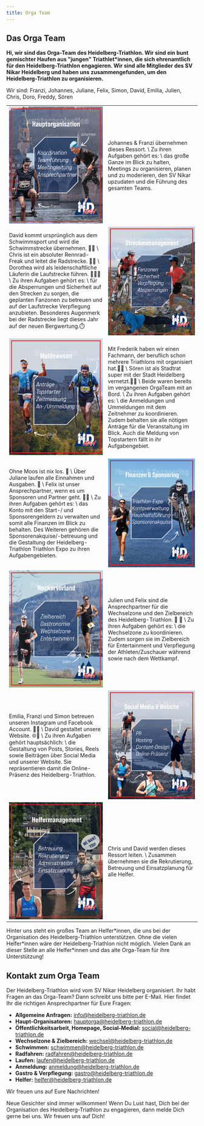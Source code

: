```yaml
---
title: Orga Team
---
```


<!-- ![Orga Team](/img/banner/OrgaTeam.jpeg) -->

## Das Orga Team

**Hi, wir sind das Orga-Team des Heidelberg-Triathlon. Wir sind ein bunt gemischter Haufen aus "jungen" Triathlet\*innen, die sich ehrenamtlich für den Heidelberg-Triathlon engagieren. Wir sind alle Mitglieder des SV Nikar Heidelberg und haben uns zusammengefunden, um den Heidelberg-Triathlon zu organisieren.**

Wir sind:
Franzi, Johannes, Juliane, Felix, Simon, David, Emilia, Julien, Chris, Doro, Freddy, Sören 


<table style={{ borderCollapse: "collapse", margin: "20px" }}>
    <tr>
        <td style={{ border: "none", padding: "10px", width: "20vw" }}>
            <img src="/img/pages/orga/Hauptorga_postmdpi.png" alt="Hauptorga"  />
        </td>
        <td style={{ border: "none", padding: "10px", width: "20vw" }}>
            Johannes & Franzi übernehmen dieses Ressort. \
            Zu ihren Aufgaben gehört es: \
            das große Ganze im Blick zu halten, Meetings zu organisieren, planen und zu moderieren, den SV Nikar upzudaten und die Führung des gesamten Teams.
        </td>
    </tr>
    <tr>
        <td style={{ border: "none", padding: "10px" }}>
            David kommt ursprünglich aus dem Schwimmsport und wird die Schwimmstrecke übernehmen. 🏊🏻 \
            Chris ist ein absoluter Rennrad-Freak und leitet die Radstrecke. 🚴🏼 \
            Dorothea wird als leidenschaftliche Läuferin die Laufstrecke führen. 🏃🏻‍♀️ \
            Zu ihren Aufgaben gehört es: \
            für die Absperrungen und Sicherheit auf den Strecken zu sorgen, die geplanten Fanzonen zu betreuen und auf der Laufstrecke Verpflegung anzubieten. Besonderes Augenmerk bei der Radstrecke liegt dieses Jahr auf der neuen Bergwertung.⏱️
        </td>
        <td style={{ border: "none", padding: "10px" }}>
            <img src="/img/pages/orga/Strecken_postmdpi.png" alt="Strecken"  />
        </td>
     </tr>
    <tr>
        <td style={{ border: "none", padding: "10px", width: "20vw" }}>
            <img src="/img/pages/orga/Meldewesen_postmdpi.png" alt="Meldewesen"  />
        </td>
        <td style={{ border: "none", padding: "10px", width: "20vw" }}>
            Mit Frederik haben wir einen Fachmann, der beruflich schon mehrere Triathlons mit organisiert hat.💪🏼 \
            Sören ist als Stadtrat super mit der Stadt Heidelberg vernetzt.🤝🏻 \
            Beide waren bereits im vergangenen OrgaTeam mit an Bord. \
            Zu ihren Aufgaben gehört es: \
            die Anmeldungen und Ummeldungen mit dem Zeitnehmer zu koordinieren. Zudem behalten sie alle nötigen Anträge für die Veranstaltung im Blick. Auch die Meldung von Topstartern fällt in ihr Aufgabengebiet.        
        </td>
    </tr>
    <tr>
        <td style={{ border: "none", padding: "10px" }}>
            Ohne Moos ist nix los. 🤑 \
            Über Juliane laufen alle Einnahmen und Ausgaben. 💸 \
            Felix ist unser Ansprechpartner, wenn es um Sponsoren und Partner geht. 🤝🏻 \
            Zu ihren Aufgaben gehört es: \
            das Konto mit den Start-/ und Sponsorengeldern zu verwalten und somit alle Finanzen im Blick zu behalten. Des Weiteren gehören die Sponsorenakquise/-betreuung und die Gestaltung der Heidelberg-Triathlon Triathlon Expo zu ihren Aufgabengebieten.
        </td>
        <td style={{ border: "none", padding: "10px" }}>
            <img src="/img/pages/orga/Finanzen_1mdpi.png" alt="Finanzen"  />
        </td>
     </tr>
    <tr>
        <td style={{ border: "none", padding: "10px", width: "20vw" }}>
            <img src="/img/pages/orga/neckarvorland-2mdpi.jpg" alt="Neckarvorland"  />
        </td>
        <td style={{ border: "none", padding: "10px", width: "20vw" }}>
            Julien und Felix sind die Ansprechpartner für die Wechselzone und den Zielbereich des Heidelberg-Triathlon. 🔁 🏁 \
            Zu ihren Aufgaben gehört es: \
            die Wechselzone zu koordinieren. Zudem sorgen sie im Zielbereich für Entertainment und Verpflegung der Athleten/Zuschauer während sowie nach dem Wettkampf.         
        </td>
    </tr>
    <tr>
        <td style={{ border: "none", padding: "10px" }}>
            Emilia, Franzi und Simon betreuen unseren Instagram und Facebook Account. 🤳🏼 \
            David gestaltet unsere Website. 🌐🛜 \
            Zu ihren Aufgaben gehört hauptsächlich: \
            die Gestaltung von Posts, Stories, Reels sowie Beiträgen über Social Media und unserer Website. Sie repräsentieren damit die Online-Präsenz des Heidelberg-Triathlon.
        </td>
        <td style={{ border: "none", padding: "10px" }}>
            <img src="/img/pages/orga/socialmediamdpi.jpg" alt="Socialmedia"  />
        </td>
     </tr>
    <tr>
        <td style={{ border: "none", padding: "10px", width: "20vw" }}>
            <img src="/img/pages/orga/helfermanagement-1mdpi.jpg" alt="Helfermanagement"  />
        </td>
        <td style={{ border: "none", padding: "10px", width: "20vw" }}>
           Chris und David werden dieses Ressort leiten. \
           Zusammen übernehmen sie die Rekrutierung, Betreuung und Einsatzplanung für alle Helfer.        
        </td>
    </tr>
</table>


Hinter uns steht ein großes Team an Helfer\*innen, die uns bei der Organisation des Heidelberg-Triathlon unterstützen. Ohne die vielen Helfer\*innen wäre der Heidelberg-Triathlon nicht möglich. Vielen Dank an dieser Stelle an alle Helfer\*innen und das alte Orga-Team für ihre Unterstützung!

## Kontakt zum Orga Team

Der Heidelberg-Triathlon wird vom SV Nikar Heidelberg organisiert. Ihr habt Fragen an das Orga-Team? Dann schreibt uns bitte per E-Mail. Hier findet Ihr die richtigen Ansprechpartner für Eure Fragen:

- **Allgemeine Anfragen:** [info@heidelberg-triathlon.de](mailto:info@heidelberg-triathlon.de)
- **Haupt-Organisatoren:** [hauptorga@heidelberg-triathlon.de](mailto:hauptorga@heidelberg-triathlon.de)
- **Öffentlichkeitsarbeit, Homepage, Social-Medial:** [social@heidelberg-triathlon.de](mailto:social@heidelberg-triathlon.de)
- **Wechselzone & Zielbereich:** [wechsel@heidelberg-triathlon.de](mailto:wechsel@heidelberg-triathlon.de)
- **Schwimmen:** [schwimmen@heidelberg-triathlon.de](mailto:schwimmen@heidelberg-triathlon.de)
- **Radfahren:** [radfahren@heidelberg-triathlon.de](mailto:radfahren@heidelberg-triathlon.de)
- **Laufen:** [laufen@heidelberg-triathlon.de](mailto:laufen@heidelberg-triathlon.de)
- **Anmeldung:** [anmeldung@heidelberg-triathlon.de](mailto:anmeldung@heidelberg-triathlon.de)
- **Gastro & Verpflegung:** [gastro@heidelberg-triathlon.de](mailto:gastro@heidelberg-triathlon.de)
- **Helfer:** [helfer@heidelberg-triathlon.de](mailto:helfer@heidelberg-triathlon.de)

Wir freuen uns auf Eure Nachrichten!

Neue Gesichter sind immer willkommen! Wenn Du Lust hast, Dich bei der Organisation des Heidelberg-Triathlon zu engagieren, dann melde Dich gerne bei uns. Wir freuen uns auf Dich!

<!-- ## Rennleitung

-

## Sponsoring

-

## Finanzen

-

## Meldewesen

-

## Top-Starter

-

## Schwimmstrecke

-

## Radstrecke

-

## Laufstrecke

-

## Wechselzone/Triathlonmesse

-

## Zielbereich

-

## Gastronomie

-

## Helfermanagement

-

## Liga

-

## Homepage

-

## Social Media

- -->
